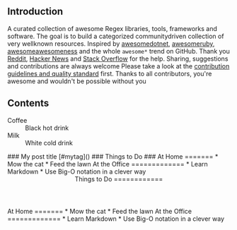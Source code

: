 <!--
  Title: Awesome Regex
  Description: A curated list of amazingly awesome regex resources.
  Author: aloisdg
-->
## Introduction
A curated collection of awesome Regex libraries, tools, frameworks and software. The goal is to build a categorized communitydriven collection of very wellknown resources.
Inspired by [awesomedotnet](https://github.com/quozd/awesomedotnet), [awesomeruby](https://github.com/markets/awesomeruby), [awesomeawesomeness](https://github.com/bayandin/awesomeawesomeness) and the whole `awesome*` trend on GitHub. Thank you [Reddit](http://www.reddit.com/r/regex), [Hacker News](https://news.ycombinator.com/item?id=9581225) and [Stack Overflow](http://stackoverflow.com/tags/regex/info) for the help.
Sharing, suggestions and contributions are always welcome Please take a look at the [contribution guidelines and quality standard](https://github.com/aloisdg/awesomeregex/blob/master/CONTRIBUTING.md) first. Thanks to all contributors, you're awesome and wouldn't be possible without you
## Contents
<dl>
  <dt>Coffee</dt>
    <dd>Black hot drink</dd>
  <dt>Milk</dt>
    <dd>White cold drink</dd>
</dl> 
### My post title [#mytag]()
### Things to Do ###
At Home
=======
*    Mow the cat
*    Feed the lawn
At the Office
=============
*    Learn Markdown
*    Use Big-O notation in a clever way
<header>
Things to Do
============
</header>
<main>
At Home
=======
*    Mow the cat
*    Feed the lawn
At the Office
=============
*    Learn Markdown
*    Use Big-O notation in a clever way
</main>
